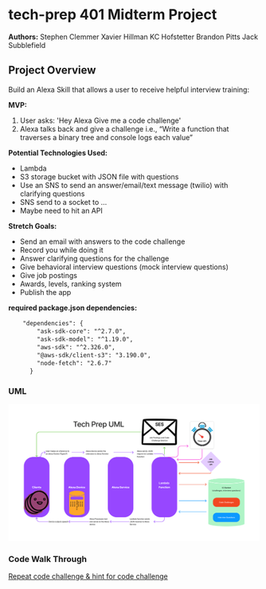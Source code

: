# tech-prep 401 Midterm Project

**Authors:**
Stephen Clemmer
Xavier Hillman
KC Hofstetter
Brandon Pitts
Jack Subblefield

## Project Overview

Build an Alexa Skill that allows a user to receive helpful interview training:

**MVP:**

1. User asks: 'Hey Alexa Give me a code challenge'
2. Alexa talks back and give a challenge i.e.,  “Write a function that traverses a binary tree and console logs each value”

**Potential Technologies Used:**

- Lambda
- S3 storage bucket with JSON file with questions
- Use an SNS to send an answer/email/text message (twilio) with clarifying questions
- SNS send to a socket to …
- Maybe need to hit an API

**Stretch Goals:**

- Send an email with answers to the code challenge
- Record you while doing it
- Answer clarifying questions for the challenge
- Give behavioral interview questions (mock interview questions)
- Give job postings
- Awards, levels, ranking system
- Publish the app

**required package.json dependencies:**

        "dependencies": {
            "ask-sdk-core": "^2.7.0",
            "ask-sdk-model": "^1.19.0",
            "aws-sdk": "^2.326.0",
            "@aws-sdk/client-s3": "3.190.0",
            "node-fetch": "2.6.7"
          }

### UML

![Tech Prep UML](./img/Tech-Prep%20UML%20(1).png)

### Code Walk Through

[Repeat code challenge & hint for code challenge](./codeWalkThrough.md)
